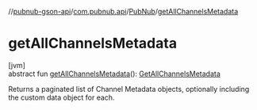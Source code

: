 //[pubnub-gson-api](../../../index.md)/[com.pubnub.api](../index.md)/[PubNub](index.md)/[getAllChannelsMetadata](get-all-channels-metadata.md)

# getAllChannelsMetadata

[jvm]\
abstract fun [getAllChannelsMetadata](get-all-channels-metadata.md)(): [GetAllChannelsMetadata](../../com.pubnub.api.endpoints.objects_api.channel/-get-all-channels-metadata/index.md)

Returns a paginated list of Channel Metadata objects, optionally including the custom data object for each.
